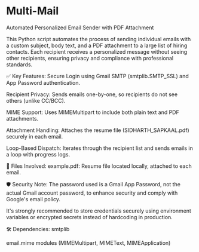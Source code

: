 # Multi-Mail
Automated Personalized Email Sender with PDF Attachment

This Python script automates the process of sending individual emails with a custom subject, body text, and a PDF attachment to a large list of hiring contacts. Each recipient receives a personalized message without seeing other recipients, ensuring privacy and compliance with professional standards.

✅ Key Features:
Secure Login using Gmail SMTP (smtplib.SMTP_SSL) and App Password authentication.

Recipient Privacy: Sends emails one-by-one, so recipients do not see others (unlike CC/BCC).

MIME Support: Uses MIMEMultipart to include both plain text and PDF attachments.

Attachment Handling: Attaches the resume file (SIDHARTH_SAPKAAL.pdf) securely in each email.

Loop-Based Dispatch: Iterates through the recipient list and sends emails in a loop with progress logs.

📂 Files Involved:
example.pdf: Resume file located locally, attached to each email.

🛡️ Security Note:
The password used is a Gmail App Password, not the actual Gmail account password, to enhance security and comply with Google's email policy.

It's strongly recommended to store credentials securely using environment variables or encrypted secrets instead of hardcoding in production.

🛠️ Dependencies:
smtplib

email.mime modules (MIMEMultipart, MIMEText, MIMEApplication)
